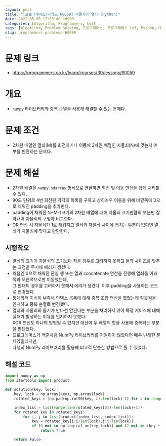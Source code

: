 ```yaml
---
layout: post
title: "[프로그래머스/카카오 60059] 자물쇠와 열쇠 (Python)"
date: 2022-05-06 17:53:00 +0900
categories: [Algorithm, Programmers, Lv3]
tags: [Algorithm, Problem Solving, 프로그래머스, 프로그래머스 Lv3, Python, Matrix]
slug: programmers-problems-60059
---
```


# 문제 링크
- https://programmers.co.kr/learn/courses/30/lessons/60059

# 개요
- `numpy` 라이브러리와 중복 순열을 사용해 해결할 수 있는 문제다.

# 문제 조건
- 2차원 배열인 열쇠(M)를 회전하거나 이동해 2차원 배열인 자물쇠(N)에 맞는지 여부를 반환하는 문제다.

# 문제 해설
- 2차원 배열을 `numpy.ndarray` 형식으로 변환하면 회전 및 이동 연산을 쉽게 처리할 수 있다.
- 90도 단위로 4번 회전된 각각의 목록을 구하고 상하좌우 이동을 위해 바깥쪽에 0으로 채워진 padding을 추가한다.
- padding이 채워진 N+M-1크기의 2차원 배열에 대해 자물쇠 크기만큼의 부분만 잘라내어 자물쇠의 구멍과 비교한다.
- OR 연산 시 자물쇠가 1로 채워지고 열쇠와 자물쇠 사이에 겹치는 부분이 없다면 열쇠가 자물쇠에 맞다고 판단한다.

## 시행착오
- 열쇠의 크기가 자물쇠의 크기보다 작을 경우를 고려하지 못하고 둘의 사이즈를 맞추는 과정을 무시해 에러가 생겼다.
- 처음엔 0으로 채워진 단일 행 또는 열과 concatenate 연산을 진행해 열쇠를 아래쪽과 오른쪽으로만 이동했는데,   
  그 반대의 경우를 고려하지 못해서 에러가 생겼다. 이후 padding을 사용하는 코드로 변경했다.
- 통계학적 지식이 부족해 인덱스 목록에 대해 중복 조합 연산을 했었는데 잘못됨을 인지하고 중복 순열로 변경했다.
- 열쇠와 자물쇠의 돌기가 만나선 안된다는 부분을 처리하지 않아 특정 케이스에 대해 실패가 발생하는 이유를 인지하지 못했다.   
  XOR 연산도 하나의 방법일 수 있지만 대신에 두 배열의 합을 사용해 중복되는 부분을 판단했다.
- 프로그래머스가 백준처럼 NumPy 라이브러리를 지원하지 않았다면 매우 난해한 문제였을테지만,   
  다행히 NumPy 라이브러리를 활용해 비교적 단순한 방법으로 풀 수 있었다.

## 해설 코드

```python
import numpy as np
from itertools import product

def solution(key, lock):
    key, lock = np.array(key), np.array(lock)
    rotated_keys = [np.pad(np.rot90(key, i),len(lock)-1) for i in range(4)]

    index_list = list(range(len(rotated_keys[0])-len(lock)+1))
    for rotated_key in rotated_keys:
        for i, j in list(product(index_list, index_list)):
            key = rotated_key[i:i+len(lock),j:j+len(lock)]
            if (0 not in np.logical_or(key,lock)) and (2 not in (key + lock)):
                return True

    return False
```